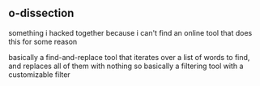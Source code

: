 ## o-dissection

something i hacked together because i can't find an online tool that does this for some reason

basically a find-and-replace tool that iterates over a list of words to find, and replaces all of them with nothing
so basically a filtering tool with a customizable filter
